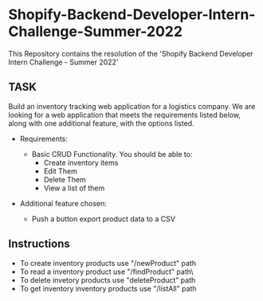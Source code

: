 # Shopify-Backend-Developer-Intern-Challenge-Summer-2022

This Repository contains the resolution of the 'Shopify Backend Developer Intern
Challenge - Summer 2022'

## TASK
Build an inventory tracking web application for a logistics company. We are looking for a web application that meets the requirements listed below, along with one additional feature, with the options listed.

- Requirements:
    - Basic CRUD Functionality. You should be able to:
        - Create inventory items
        - Edit Them
        - Delete Them
        - View a list of them


- Additional feature chosen:
    - Push a button export product data to a CSV

## Instructions

 - To create inventory products use "/newProduct" path
 - To read a inventory product use "/findProduct" path\
 - To delete invetory products use "deleteProduct" path
 - To get inventory inventory products use "/listAll" path
